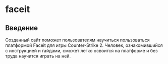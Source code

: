 # faceit
## Введение
Созданный сайт поможет пользователям научиться пользоваться платформой Faceit для игры Counter-Strike 2. Человек, ознакомившийся с инструкцией и гайдами, сможет легко освоится на платформе и без труда научится играть на ней.

